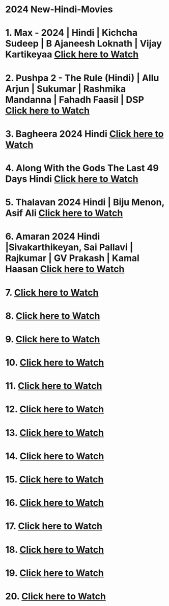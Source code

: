 # 2024 New-Hindi-Movies
# 1. Max - 2024 | Hindi | Kichcha Sudeep | B Ajaneesh Loknath | Vijay Kartikeyaa [Click here to Watch](https://www.bitchute.com/video/fTrdfy5XhNa3/)
# 2. Pushpa 2 - The Rule (Hindi) | Allu Arjun | Sukumar | Rashmika Mandanna | Fahadh Faasil | DSP [Click here to Watch](https://www.bitchute.com/video/sRvtSSz5g4dC)
# 3. Bagheera 2024 Hindi [Click here to Watch](https://www.bitchute.com/video/QMXyAzuDh9PG)
# 4. Along With the Gods The Last 49 Days Hindi [Click here to Watch](https://www.bitchute.com/video/8DwtJ2WqHFS8)
# 5. Thalavan 2024 Hindi | Biju Menon, Asif Ali  [Click here to Watch](https://www.bitchute.com/video/ybtY4MjcdNde)

# 6. Amaran 2024 Hindi |Sivakarthikeyan, Sai Pallavi | Rajkumar | GV Prakash | Kamal Haasan [Click here to Watch](https://www.bitchute.com/video/GlCY6CvqFfDm)
# 7. [Click here to Watch]()
# 8. [Click here to Watch]()
# 9. [Click here to Watch]()
# 10. [Click here to Watch]()
# 11. [Click here to Watch]()
# 12. [Click here to Watch]()
# 13. [Click here to Watch]()
# 14. [Click here to Watch]()
# 15. [Click here to Watch]()
# 16. [Click here to Watch]()
# 17. [Click here to Watch]()
# 18. [Click here to Watch]()
# 19. [Click here to Watch]()
# 20. [Click here to Watch]()
